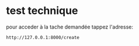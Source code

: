 # test  technique
pour acceder à la tache demandée tappez l'adresse:

```
http://127.0.0.1:8000/create 

```
